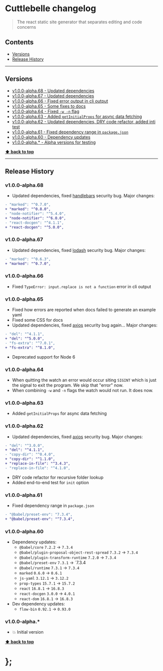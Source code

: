 Cuttlebelle changelog
===========

> The react static site generator that separates editing and code concerns


## Contents

* [Versions](#versions)
* [Release History](#release-history)


----------------------------------------------------------------------------------------------------------------------------------------------------------------


## Versions

* [v1.0.0-alpha.68 - Updated dependencies](#v100-alpha68)
* [v1.0.0-alpha.67 - Updated dependencies](#v100-alpha67)
* [v1.0.0-alpha.66 - Fixed error output in cli output](#v100-alpha66)
* [v1.0.0-alpha.65 - Some fixes to docs](#v100-alpha65)
* [v1.0.0-alpha.64 - Fixed `-w -n` flag](#v100-alpha64)
* [v1.0.0-alpha.63 - Added `getInitialProps` for async data fetching](#v100-alpha63)
* [v1.0.0-alpha.62 - Updated dependencies, DRY code refactor, added inti test](#v100-alpha62)
* [v1.0.0-alpha.61 - Fixed dependency range in `package.json`](#v100-alpha61)
* [v1.0.0-alpha.60 - Dependency updates](#v100-alpha60)
* [v1.0.0-alpha.*  - Alpha versions for testing](#v100-alpha)

**[⬆ back to top](#contents)**


----------------------------------------------------------------------------------------------------------------------------------------------------------------


## Release History

### v1.0.0-alpha.68

- Updated dependencies, fixed [handlebars](https://github.com/advisories/GHSA-w457-6q6x-cgp9) security bug.
	Major changes:
```diff
- "marked": "^0.7.0",
+ "marked": "^0.8.0",
- "node-notifier": "^5.4.0",
+ "node-notifier": "^6.0.0",
- "react-docgen": "^4.1.1",
+ "react-docgen": "^5.0.0",
```

### v1.0.0-alpha.67

- Updated dependencies, fixed [lodash](https://github.com/lodash/lodash/pull/4336) security bug.
	Major changes:
```diff
- "marked": "^0.6.3",
+ "marked": "^0.7.0",
```

### v1.0.0-alpha.66

- Fixed `TypeError: input.replace is not a function` error in cli output

### v1.0.0-alpha.65

- Fixed how errors are reported when docs failed to generate an example yaml
- Fixed some CSS for docs
- Updated dependencies, fixed [axios](https://nvd.nist.gov/vuln/detail/CVE-2019-10742) security bug again...
	Major changes:
```diff
- "del": "^4.1.1",
+ "del": "^5.0.0",
- "fs-extra": "^7.0.1",
+ "fs-extra": "^8.1.0",
```
- Deprecated support for Node 6

### v1.0.0-alpha.64

- When quitting the watch an error would occur siting `SIGINT` which is just the signal to exit the program. We skip that "error" now.
- When combining `-w` and `-n` flags the watch would not run. It does now.

### v1.0.0-alpha.63

- Added `getInitialProps` for async data fetching

### v1.0.0-alpha.62

- Updated dependencies, fixed [axios](https://nvd.nist.gov/vuln/detail/CVE-2019-10742) security bug.
	Major changes:
```diff
- "del": "^3.0.0",
+ "del": "^4.1.1",
- "copy-dir": "^0.4.0",
+ "copy-dir": "^1.1.0",
+ "replace-in-file": "^3.4.3",
- "replace-in-file": "^4.1.0",
```
- DRY code refactor for recursive folder lookup
- Added end-to-end test for `init` option

### v1.0.0-alpha.61

- Fixed dependency range in `package.json`
```diff
- "@babel/preset-env": "7.3.4",
+ "@babel/preset-env": "^7.3.4",
```

### v1.0.0-alpha.60

- Dependency updates:
	- `@babel/core` `7.2.2` -> `7.3.4`
	- `@babel/plugin-proposal-object-rest-spread` `7.3.2` -> `7.3.4`
	- `@babel/plugin-transform-runtime` `7.2.0` -> `7.3.4`
	- `@babel/preset-env` `7.3.1` -> `7.3.4
	- `@babel/runtime` `7.3.1` -> `7.3.4`
	- `marked` `0.6.0` -> `0.6.1`
	- `js-yaml` `3.12.1` -> `3.12.2`
	- `prop-types` `15.7.1` -> `15.7.2`
	- `react` `16.8.1` -> `16.8.3`
	- `react-docgen` `3.0.0` -> `4.0.1`
	- `react-dom` `16.8.1` -> `16.8.3`
- Dev dependency updates:
	- `flow-bin` `0.92.1` -> `0.93.0`


### v1.0.0-alpha.*

- 💥 Initial version


**[⬆ back to top](#contents)**


# };
